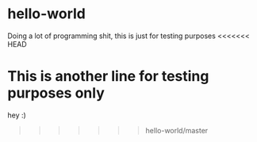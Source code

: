 # hello-world
Doing a lot of programming shit, this is just for testing purposes
<<<<<<< HEAD

This is another line for testing purposes only
=======
hey :)
>>>>>>> hello-world/master
